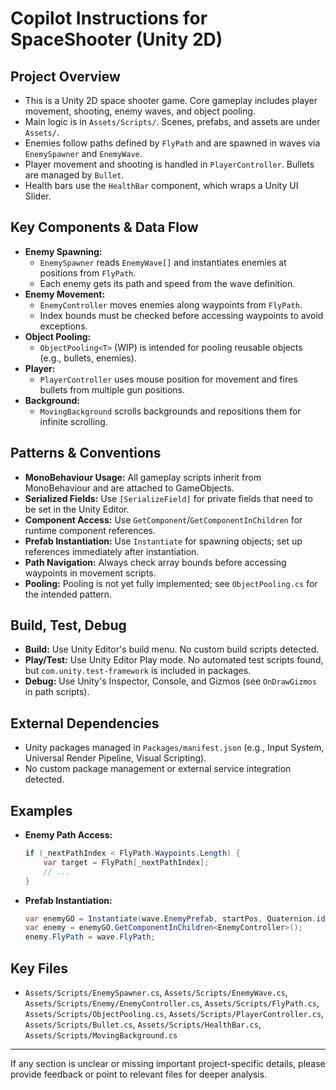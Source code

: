 # Copilot Instructions for SpaceShooter (Unity 2D)

## Project Overview
- This is a Unity 2D space shooter game. Core gameplay includes player movement, shooting, enemy waves, and object pooling.
- Main logic is in `Assets/Scripts/`. Scenes, prefabs, and assets are under `Assets/`.
- Enemies follow paths defined by `FlyPath` and are spawned in waves via `EnemySpawner` and `EnemyWave`.
- Player movement and shooting is handled in `PlayerController`. Bullets are managed by `Bullet`.
- Health bars use the `HealthBar` component, which wraps a Unity UI Slider.

## Key Components & Data Flow
- **Enemy Spawning:**
  - `EnemySpawner` reads `EnemyWave[]` and instantiates enemies at positions from `FlyPath`.
  - Each enemy gets its path and speed from the wave definition.
- **Enemy Movement:**
  - `EnemyController` moves enemies along waypoints from `FlyPath`.
  - Index bounds must be checked before accessing waypoints to avoid exceptions.
- **Object Pooling:**
  - `ObjectPooling<T>` (WIP) is intended for pooling reusable objects (e.g., bullets, enemies).
- **Player:**
  - `PlayerController` uses mouse position for movement and fires bullets from multiple gun positions.
- **Background:**
  - `MovingBackground` scrolls backgrounds and repositions them for infinite scrolling.

## Patterns & Conventions
- **MonoBehaviour Usage:** All gameplay scripts inherit from MonoBehaviour and are attached to GameObjects.
- **Serialized Fields:** Use `[SerializeField]` for private fields that need to be set in the Unity Editor.
- **Component Access:** Use `GetComponent`/`GetComponentInChildren` for runtime component references.
- **Prefab Instantiation:** Use `Instantiate` for spawning objects; set up references immediately after instantiation.
- **Path Navigation:** Always check array bounds before accessing waypoints in movement scripts.
- **Pooling:** Pooling is not yet fully implemented; see `ObjectPooling.cs` for the intended pattern.

## Build, Test, Debug
- **Build:** Use Unity Editor's build menu. No custom build scripts detected.
- **Play/Test:** Use Unity Editor Play mode. No automated test scripts found, but `com.unity.test-framework` is included in packages.
- **Debug:** Use Unity's Inspector, Console, and Gizmos (see `OnDrawGizmos` in path scripts).

## External Dependencies
- Unity packages managed in `Packages/manifest.json` (e.g., Input System, Universal Render Pipeline, Visual Scripting).
- No custom package management or external service integration detected.

## Examples
- **Enemy Path Access:**
  ```csharp
  if (_nextPathIndex < FlyPath.Waypoints.Length) {
      var target = FlyPath[_nextPathIndex];
      // ...
  }
  ```
- **Prefab Instantiation:**
  ```csharp
  var enemyGO = Instantiate(wave.EnemyPrefab, startPos, Quaternion.identity);
  var enemy = enemyGO.GetComponentInChildren<EnemyController>();
  enemy.FlyPath = wave.FlyPath;
  ```

## Key Files
- `Assets/Scripts/EnemySpawner.cs`, `Assets/Scripts/EnemyWave.cs`, `Assets/Scripts/Enemy/EnemyController.cs`, `Assets/Scripts/FlyPath.cs`, `Assets/Scripts/ObjectPooling.cs`, `Assets/Scripts/PlayerController.cs`, `Assets/Scripts/Bullet.cs`, `Assets/Scripts/HealthBar.cs`, `Assets/Scripts/MovingBackground.cs`

---

If any section is unclear or missing important project-specific details, please provide feedback or point to relevant files for deeper analysis.
